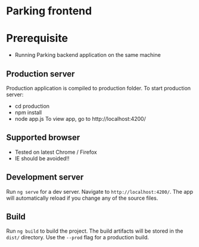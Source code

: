 # Parking frontend

# Prerequisite
 * Running Parking backend application on the same machine 

## Production server
Production  application is compiled to production folder.
To start production server: 
   * cd production
   * npm install
   * node app.js 
To view app, go to http://localhost:4200/

## Supported browser
 * Tested on latest Chrome / Firefox 
 * IE should be avoided!! 


## Development server

Run `ng serve` for a dev server. Navigate to `http://localhost:4200/`. The app will automatically reload if you change any of the source files.

## Build

Run `ng build` to build the project. The build artifacts will be stored in the `dist/` directory. Use the `--prod` flag for a production build.
